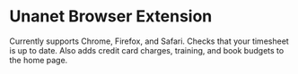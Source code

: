 
# Unanet Browser Extension

Currently supports Chrome, Firefox, and Safari. Checks that your timesheet is up to date. Also adds credit card charges, training, and book budgets to the home page.

